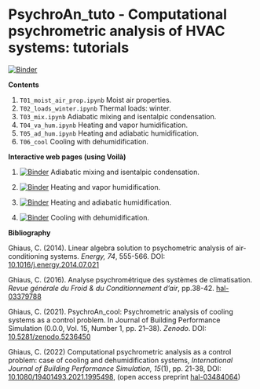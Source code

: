 # PsychroAn_tuto - Computational psychrometric analysis of HVAC systems: tutorials

[![Binder](https://mybinder.org/badge_logo.svg)](https://mybinder.org/v2/gh/cghiaus/PsychroAn_tuto/HEAD)

**Contents**

1. `T01_moist_air_prop.ipynb` Moist air properties.
2. `T02_loads_winter.ipynb` Thermal loads: winter.
3. `T03_mix.ipynb` Adiabatic mixing and isentalpic condensation.
4. `T04_va_hum.ipynb` Heating and vapor humidification.
5. `T05_ad_hum.ipynb` Heating and adiabatic humidification.
6. `T06_cool` Cooling with dehumidification.

**Interactive web pages (using Voilà)**
1. [![Binder](https://mybinder.org/badge_logo.svg)](https://mybinder.org/v2/gh/cghiaus/PsychroAn_tuto/HEAD?urlpath=%2Fvoila%2Frender%2FT03_mix.ipynb) Adiabatic mixing and isentalpic condensation.

2. [![Binder](https://mybinder.org/badge_logo.svg)](https://mybinder.org/v2/gh/cghiaus/PsychroAn_tuto/HEAD?urlpath=%2Fvoila%2Frender%2FT04_va_hum.ipynb) Heating and vapor humidification.

3. [![Binder](https://mybinder.org/badge_logo.svg)](https://mybinder.org/v2/gh/cghiaus/PsychroAn_tuto/HEAD?urlpath=%2Fvoila%2Frender%2FT05_ad_hum.ipynb) Heating and adiabatic humidification.

4. [![Binder](https://mybinder.org/badge_logo.svg)](https://mybinder.org/v2/gh/cghiaus/PsychroAn_tuto/HEAD?urlpath=%2Fvoila%2Frender%2FT06_cool.ipynb) Cooling with dehumidification.

**Bibliography**

Ghiaus, C. (2014). Linear algebra solution to psychometric analysis of air-conditioning systems. *Energy, 74*, 555-566. DOI: [10.1016/j.energy.2014.07.021](https://doi.org/10.1016/j.energy.2014.07.021)

Ghiaus, C. (2016). Analyse psychrométrique des systèmes de climatisation. *Revue générale du Froid & du Conditionnement d’air*, pp.38-42. [hal-03379788](https://hal.archives-ouvertes.fr/hal-03379788/document)

Ghiaus, C. (2021). PsychroAn_cool: Psychrometric analysis of cooling systems as a control problem. In Journal of Building Performance Simulation (0.0.0, Vol. 15, Number 1, pp. 21–38). *Zenodo*. DOI: [10.5281/zenodo.5236450](https://doi.org/10.5281/zenodo.5236450)

Ghiaus, C. (2022) Computational psychrometric analysis as a control problem: case of cooling and dehumidification systems, *International Journal of Building Performance Simulation, 15*(1), pp. 21-38, DOI: [10.1080/19401493.2021.1995498](https://doi.org/10.1080/19401493.2021.1995498), (open access preprint [hal-03484064](https://hal.archives-ouvertes.fr/hal-03484064/document))